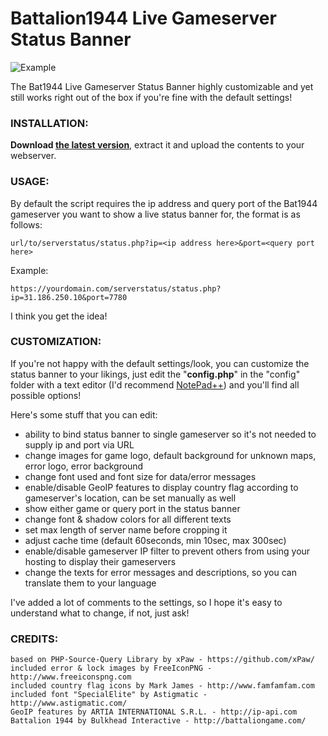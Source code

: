 # Battalion1944 Live Gameserver Status Banner
![Example](https://feuersturm.info/bat1944/examples/banner1.png)

The Bat1944 Live Gameserver Status Banner highly customizable and yet still works right out of the box if you're fine with the default settings!

### INSTALLATION:
**Download [the latest version](https://github.com/FeuerSturm/bat1944serverstatus/releases/latest)**, extract it and upload the contents
to your webserver.

### USAGE:
By default the script requires the ip address and query port of the Bat1944 gameserver you want to show
a live status banner for, the format is as follows:

    url/to/serverstatus/status.php?ip=<ip address here>&port=<query port here>

Example:

    https://yourdomain.com/serverstatus/status.php?ip=31.186.250.10&port=7780

I think you get the idea!

### CUSTOMIZATION:
If you're not happy with the default settings/look, you can customize the status banner to your likings,
just edit the "**config.php**" in the "config" folder with a text editor (I'd recommend [NotePad++](https://notepad-plus-plus.org/)) and you'll find all possible options!

Here's some stuff that you can edit:
* ability to bind status banner to single gameserver so it's not needed to supply ip and port via URL
* change images for game logo, default background for unknown maps, error logo, error background
* change font used and font size for data/error messages
* enable/disable GeoIP features to display country flag according to gameserver's location, can be set manually as well
* show either game or query port in the status banner
* change font & shadow colors for all different texts
* set max length of server name before cropping it
* adjust cache time (default 60seconds, min 10sec, max 300sec)
* enable/disable gameserver IP filter to prevent others from using your hosting to display their gameservers
* change the texts for error messages and descriptions, so you can translate them to your language

I've added a lot of comments to the settings, so I hope it's easy to understand what to change, if not, just ask!


### CREDITS:

    based on PHP-Source-Query Library by xPaw - https://github.com/xPaw/
    included error & lock images by FreeIconPNG - http://www.freeiconspng.com
    included country flag icons by Mark James - http://www.famfamfam.com
    included font "SpecialElite" by Astigmatic - http://www.astigmatic.com/
    GeoIP features by ARTIA INTERNATIONAL S.R.L. - http://ip-api.com
    Battalion 1944 by Bulkhead Interactive - http://battaliongame.com/



